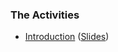 ### The Activities

* [Introduction](http://nbviewer.ipython.org/github/cpjobling/EG-247-Resources/blob/master/introduction/Introduction.ipynb) ([Slides](#))